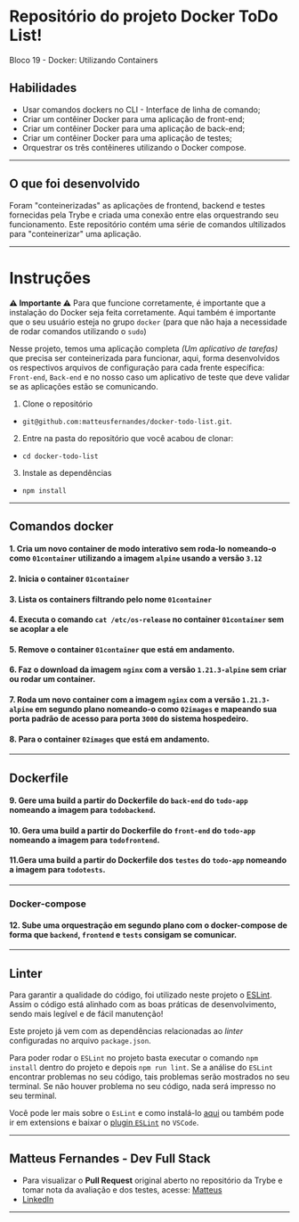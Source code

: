 # Repositório do projeto Docker ToDo List!

Bloco 19 - Docker: Utilizando Containers

## Habilidades

  * Usar comandos dockers no CLI - Interface de linha de comando;
  * Criar um contêiner Docker para uma aplicação de front-end;
  * Criar um contêiner Docker para uma aplicação de back-end;
  * Criar um contêiner Docker para uma aplicação de testes;
  * Orquestrar os três contêineres utilizando o Docker compose.

---

## O que foi desenvolvido

Foram "conteinerizadas" as aplicações de frontend, backend e testes fornecidas pela Trybe e criada uma conexão entre elas orquestrando seu funcionamento. Este repositório contém uma série de comandos ultilizados para "conteinerizar" uma aplicação.

---

# Instruções
**⚠️ Importante ⚠️**
Para que funcione corretamente, é importante que a instalação do Docker seja feita corretamente.
Aqui também é importante que o seu usuário esteja no grupo `docker` (para que não haja a necessidade de rodar comandos utilizando o `sudo`)

Nesse projeto, temos uma aplicação completa *(Um aplicativo de tarefas)* que precisa ser conteinerizada para funcionar, aqui, forma desenvolvidos os respectivos arquivos de configuração para cada frente específica: `Front-end`, `Back-end` e no nosso caso um aplicativo de teste que deve validar se as aplicações estão se comunicando.

1. Clone o repositório
  * `git@github.com:matteusfernandes/docker-todo-list.git`.

2. Entre na pasta do repositório que você acabou de clonar:
  * `cd docker-todo-list`

3. Instale as dependências
  * `npm install`
---

## Comandos docker

#### 1. Cria um novo container de modo interativo sem roda-lo nomeando-o como `01container` utilizando a imagem `alpine` usando a versão `3.12`

#### 2. Inicia o container `01container`

#### 3. Lista os containers filtrando pelo nome `01container`

#### 4. Executa o comando `cat /etc/os-release` no container `01container` sem se acoplar a ele

#### 5. Remove o container `01container` que está em andamento.

#### 6. Faz o download da imagem `nginx` com a versão `1.21.3-alpine` sem criar ou rodar um container.

#### 7. Roda um novo container com a imagem  `nginx` com a versão `1.21.3-alpine` em segundo plano nomeando-o como `02images` e mapeando sua porta padrão de acesso para porta `3000` do sistema hospedeiro.

#### 8. Para o container `02images` que está em andamento.
---

## Dockerfile

#### 9. Gere uma build a partir do Dockerfile do `back-end` do `todo-app` nomeando a imagem para `todobackend`.

#### 10. Gera uma build a partir do Dockerfile do `front-end` do `todo-app` nomeando a imagem para `todofrontend`.

#### 11.Gera uma build a partir do Dockerfile dos `testes` do `todo-app` nomeando a imagem para `todotests`.
---

### Docker-compose

#### 12. Sube uma orquestração em segundo plano com o docker-compose de forma que `backend`, `frontend` e `tests` consigam se comunicar.

---

## Linter

Para garantir a qualidade do código, foi utilizado neste projeto o  [ESLint](https://eslint.org/). Assim o código está alinhado com as boas práticas de desenvolvimento, sendo mais legível e de fácil manutenção! 

Este projeto já vem com as dependências relacionadas ao _linter_ configuradas no arquivo `package.json`.

Para poder rodar o `ESLint` no projeto basta executar o comando `npm install` dentro do projeto e depois `npm run lint`. Se a análise do `ESLint` encontrar problemas no seu código, tais problemas serão mostrados no seu terminal. Se não houver problema no seu código, nada será impresso no seu terminal.

Você pode ler mais sobre o `EsLint` e como instalá-lo [aqui](https://app.betrybe.com/course/real-life-engineer/eslint) ou também pode ir em extensions e baixar o [plugin `ESLint`](https://marketplace.visualstudio.com/items?itemName=dbaeumer.vscode-eslint) no `VSCode`.

---

## Matteus Fernandes - Dev Full Stack

- Para visualizar o **Pull Request** original aberto no repositório da Trybe e tomar nota da avaliação e dos testes, acesse: [Matteus](https://github.com/tryber/sd-013-b-project-jest/pull/83)
- [LinkedIn](https://www.linkedin.com/in/matteusfernandes/)

---
